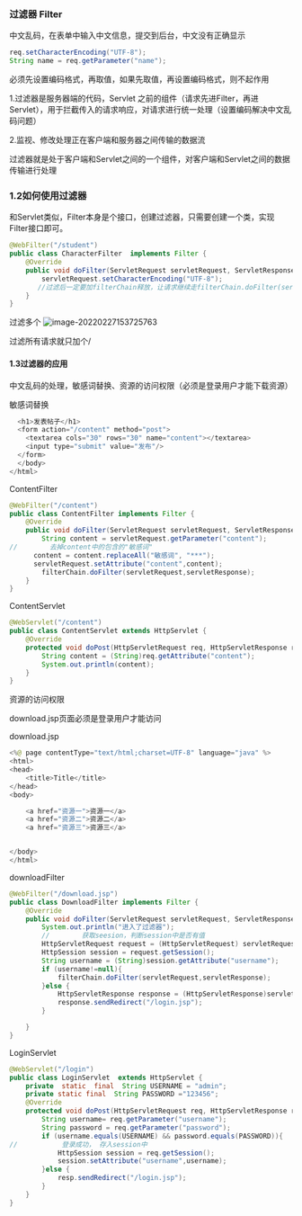 ### 过滤器 Filter

中文乱码，在表单中输入中文信息，提交到后台，中文没有正确显示

```java
req.setCharacterEncoding("UTF-8");
String name = req.getParameter("name");
```

必须先设置编码格式，再取值，如果先取值，再设置编码格式，则不起作用

1.过滤器是服务器端的代码，Servlet 之前的组件（请求先进Filter，再进Servlet），用于拦截传入的请求响应，对请求进行统一处理（设置编码解决中文乱码问题）

2.监视、修改处理正在客户端和服务器之间传输的数据流

过滤器就是处于客户端和Servlet之间的一个组件，对客户端和Servlet之间的数据传输进行处理

 ### 1.2如何使用过滤器

和Servlet类似，Filter本身是个接口，创建过滤器，只需要创建一个类，实现Filter接口即可。

```java
@WebFilter("/student")
public class CharacterFilter  implements Filter {
    @Override
    public void doFilter(ServletRequest servletRequest, ServletResponse servletResponse, FilterChain filterChain) throws IOException, ServletException {
        servletRequest.setCharacterEncoding("UTF-8");
       //过滤后一定要加filterChain释放，让请求继续走filterChain.doFilter(servletRequest,servletResponse);
    }
}
```

过滤多个   ![image-20220227153725763](C:\Users\DELL\AppData\Roaming\Typora\typora-user-images\image-20220227153725763.png)

过滤所有请求就只加个/

#### 1.3过滤器的应用

中文乱码的处理，敏感词替换、资源的访问权限（必须是登录用户才能下载资源）

敏感词替换

```java
  <h1>发表帖子</h1>
  <form action="/content" method="post">
    <textarea cols="30" rows="30" name="content"></textarea>
    <input type="submit" value="发布"/>
  </form>
  </body>
</html>
```

ContentFilter

```java
@WebFilter("/content")
public class ContentFilter implements Filter {
    @Override
    public void doFilter(ServletRequest servletRequest, ServletResponse servletResponse, FilterChain filterChain) throws IOException, ServletException {
        String content = servletRequest.getParameter("content");
//        去掉content中的包含的"敏感词"
      content = content.replaceAll("敏感词", "***");
      servletRequest.setAttribute("content",content);
        filterChain.doFilter(servletRequest,servletResponse);
    }
}
```

ContentServlet

```java
@WebServlet("/content")
public class ContentServlet extends HttpServlet {
    @Override
    protected void doPost(HttpServletRequest req, HttpServletResponse resp) throws ServletException, IOException {
        String content = (String)req.getAttribute("content");
        System.out.println(content);
    }
}
```

资源的访问权限

download.jsp页面必须是登录用户才能访问

download.jsp

```java
<%@ page contentType="text/html;charset=UTF-8" language="java" %>
<html>
<head>
    <title>Title</title>
</head>
<body>

    <a href="资源一">资源一</a>
    <a href="资源二">资源二</a>
    <a href="资源三">资源三</a>


</body>
</html>
```

downloadFilter

```java
@WebFilter("/download.jsp")
public class DownloadFilter implements Filter {
    @Override
    public void doFilter(ServletRequest servletRequest, ServletResponse servletResponse, FilterChain filterChain) throws IOException, ServletException {
        System.out.println("进入了过滤器");
        //        获取seesion，判断session中是否有值
        HttpServletRequest request = (HttpServletRequest) servletRequest;
        HttpSession session = request.getSession();
        String username = (String)session.getAttribute("username");
        if (username!=null){
            filterChain.doFilter(servletRequest,servletResponse);
        }else {
            HttpServletResponse response = (HttpServletResponse)servletResponse;
            response.sendRedirect("/login.jsp");
        }

    }
}
```

LoginServlet

```java
@WebServlet("/login")
public class LoginServlet  extends HttpServlet {
    private  static  final  String USERNAME = "admin";
    private static final  String PASSWORD ="123456";
    @Override
    protected void doPost(HttpServletRequest req, HttpServletResponse resp) throws ServletException, IOException {
        String username= req.getParameter("username");
        String password = req.getParameter("password");
        if (username.equals(USERNAME) && password.equals(PASSWORD)){
//           登录成功， 存入session中
            HttpSession session = req.getSession();
            session.setAttribute("username",username);
        }else {
            resp.sendRedirect("/login.jsp");
        }
    }
}
```